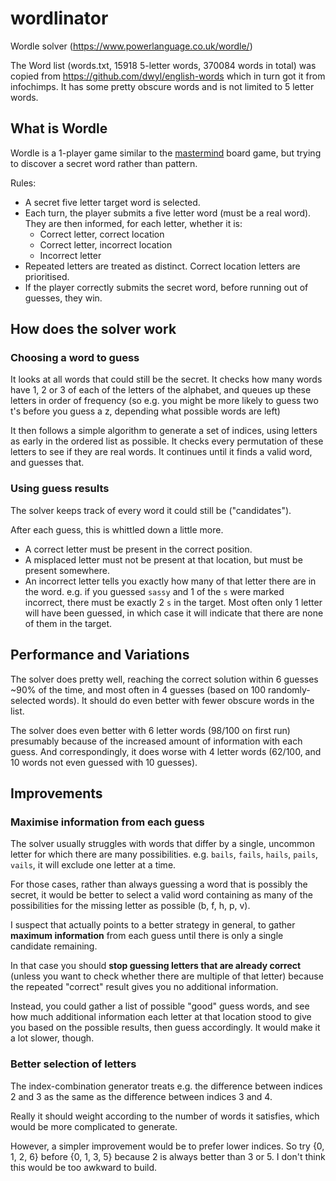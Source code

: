 # wordlinator
Wordle solver (https://www.powerlanguage.co.uk/wordle/)

The Word list (words.txt, 15918 5-letter words, 370084 words in total) was copied from https://github.com/dwyl/english-words which in turn got it from infochimps. It has some pretty obscure words and is not limited to 5 letter words.

## What is Wordle
Wordle is a 1-player game similar to the [mastermind](https://en.wikipedia.org/wiki/Mastermind_(board_game)) board game, but trying to discover a secret word rather than pattern.

Rules:
- A secret five letter target word is selected.
- Each turn, the player submits a five letter word (must be a real word). They are then informed, for each letter, whether it is:
  - Correct letter, correct location
  - Correct letter, incorrect location
  - Incorrect letter
- Repeated letters are treated as distinct. Correct location letters are prioritised.
- If the player correctly submits the secret word, before running out of guesses, they win.

## How does the solver work

### Choosing a word to guess

It looks at all words that could still be the secret. It checks how many words have 1, 2 or 3 of each of the letters of the alphabet, and queues up these letters in order of frequency (so e.g. you might be more likely to guess two t's before you guess a z, depending what possible words are left)

It then follows a simple algorithm to generate a set of indices, using letters as early in the ordered list as possible. It checks every permutation of these letters to see if they are real words. It continues until it finds a valid word, and guesses that.

### Using guess results
The solver keeps track of every word it could still be ("candidates").

After each guess, this is whittled down a little more.
- A correct letter must be present in the correct position.
- A misplaced letter must not be present at that location, but must be present somewhere.
- An incorrect letter tells you exactly how many of that letter there are in the word. e.g. if you guessed `sassy` and 1 of the `s` were marked incorrect, there must be exactly 2 `s` in the target. Most often only 1 letter will have been guessed, in which case it will indicate that there are none of them in the target.

## Performance and Variations

The solver does pretty well, reaching the correct solution within 6 guesses ~90% of the time, and most often in 4 guesses (based on 100 randomly-selected words). It should do even better with fewer obscure words in the list.

The solver does even better with 6 letter words (98/100 on first run) presumably because of the increased amount of information with each guess.
And correspondingly, it does worse with 4 letter words (62/100, and 10 words not even guessed with 10 guesses).


## Improvements

### Maximise information from each guess

The solver usually struggles with words that differ by a single, uncommon letter for which there are many possibilities.
e.g. `bails`, `fails`, `hails`, `pails`, `vails`, it will exclude one letter at a time.

For those cases, rather than always guessing a word that is possibly the secret, it would be better to select a valid word containing as many of the possibilities for the missing letter as possible (b, f, h, p, v).

I suspect that actually points to a better strategy in general, to gather **maximum information** from each guess until there is only a single candidate remaining.

In that case you should **stop guessing letters that are already correct** (unless you want to check whether there are multiple of that letter) because the repeated "correct" result gives you no additional information.

Instead, you could gather a list of possible "good" guess words, and see how much additional information each letter at that location stood to give you based on the possible results, then guess accordingly. It would make it a lot slower, though.

### Better selection of letters

The index-combination generator treats e.g. the difference between indices 2 and 3 as the same as the difference between indices 3 and 4.

Really it should weight according to the number of words it satisfies, which would be more complicated to generate.

However, a simpler improvement would be to prefer lower indices. So try {0, 1, 2, 6} before {0, 1, 3, 5} because 2 is always better than 3 or 5. I don't think this would be too awkward to build.